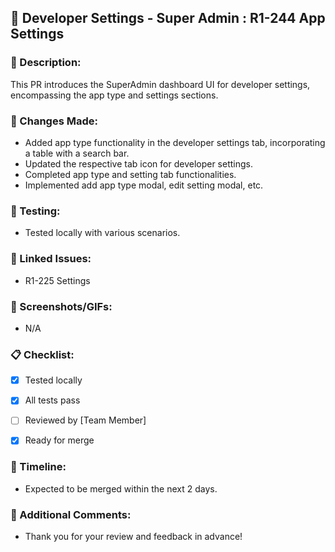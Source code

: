 
## 🚀 Developer Settings - Super Admin : R1-244 App Settings

### 📝 Description:

This PR introduces the SuperAdmin dashboard UI for developer settings, encompassing the app type and settings sections.

### 🔧 Changes Made:

- Added app type functionality in the developer settings tab, incorporating a table with a search bar.
- Updated the respective tab icon for developer settings.
- Completed app type and setting tab functionalities.
- Implemented add app type modal, edit setting modal, etc.
  
### 🧪 Testing:

- Tested locally with various scenarios.

### 🔗 Linked Issues:

- R1-225 Settings

### 📸 Screenshots/GIFs:

- N/A

### 📋 Checklist:

- [x] Tested locally
- [x] All tests pass
- [ ] Reviewed by [Team Member]
- [x] Ready for merge



### 📅 Timeline:

- Expected to be merged within the next 2 days.

### 🙏 Additional Comments:

- Thank you for your review and feedback in advance!


